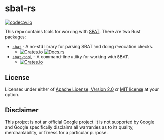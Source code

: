 # sbat-rs

[![codecov.io](https://codecov.io/gh/google/sbat-rs/coverage.svg?branch=main)](https://codecov.io/gh/google/sbat-rs)

This repo contains tools for working with [SBAT][SBAT.md]. There are two
Rust packages:
* [`sbat`] - A no-std library for parsing SBAT and doing revocation checks.
  * [![Crates.io](https://img.shields.io/crates/v/sbat)](https://crates.io/crates/sbat) [![Docs.rs](https://docs.rs/sbat/badge.svg)](https://docs.rs/sbat)
* [`sbat-tool`] - A command-line utility for working with SBAT.
  * [![Crates.io](https://img.shields.io/crates/v/sbat-tool)](https://crates.io/crates/sbat-tool)

## License

Licensed under either of [Apache License, Version 2.0](LICENSE-APACHE)
or [MIT license](LICENSE-MIT) at your option.

## Disclaimer

This project is not an official Google project. It is not supported by
Google and Google specifically disclaims all warranties as to its quality,
merchantability, or fitness for a particular purpose.

[SBAT.md]: https://github.com/rhboot/shim/blob/main/SBAT.md
[`sbat`]: ./sbat
[`sbat-tool`]: ./sbat-tool
